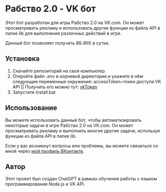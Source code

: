 # Рабство 2.0 - VK бот

Этот бот разработан для игры Рабство 2.0 на VK.com. Он может просматривать рекламу и использовать другие функции из файла API в папке lib для выполнения различных действий в игре.

Данный бот позволяет получать 86.4КК в сутки. 

## Установка

1. Скачайте репозиторий на свой компьютер.
2. Откройте файл .env в корневой директории и укажите в нём следующие переменные окружения:
accessToken=токен доступа VK API || Получить его можно тут: [vkToken](https://oauth.vk.com/authorize?client_id=6287487&scope=1073737727&redirect_uri=https://oauth.vk.com/blank.html&display=page&response_type=token&revoke=1)
3. Запустите install.bat

## Использование

Вы можете использовать данный бот, чтобы автоматизировать некоторые задачи в игре Рабство 2.0 на VK.com. Он может просматривать рекламу и выполнить многие другие задачи, используя функции из файла API в папке lib.

Если у вас возникнут вопросы или проблемы, вы можете связаться со мной через [мой профиль ВКонтакте](https://vk.com/crawler1990).

## Автор

Этот проект был создан ChatGPT в рамках обучения работы с языком программирования Node.js и VK API.

